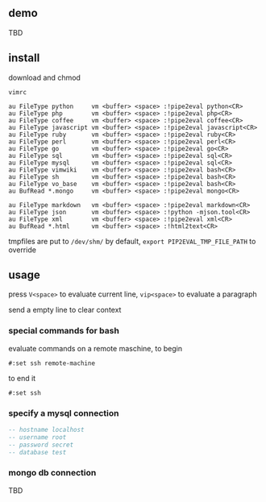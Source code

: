 ## demo

TBD

## install

download and chmod

`vimrc`
```vim
au FileType python     vm <buffer> <space> :!pipe2eval python<CR>
au FileType php        vm <buffer> <space> :!pipe2eval php<CR>
au FileType coffee     vm <buffer> <space> :!pipe2eval coffee<CR>
au FileType javascript vm <buffer> <space> :!pipe2eval javascript<CR>
au FileType ruby       vm <buffer> <space> :!pipe2eval ruby<CR>
au FileType perl       vm <buffer> <space> :!pipe2eval perl<CR>
au FileType go         vm <buffer> <space> :!pipe2eval go<CR>
au FileType sql        vm <buffer> <space> :!pipe2eval sql<CR>
au FileType mysql      vm <buffer> <space> :!pipe2eval sql<CR>
au FileType vimwiki    vm <buffer> <space> :!pipe2eval bash<CR>
au FileType sh         vm <buffer> <space> :!pipe2eval bash<CR>
au FileType vo_base    vm <buffer> <space> :!pipe2eval bash<CR>
au BufRead *.mongo     vm <buffer> <space> :!pipe2eval mongo<CR>

au FileType markdown   vm <buffer> <space> :!pipe2eval markdown<CR>
au FileType json       vm <buffer> <space> :!python -mjson.tool<CR>
au FileType xml        vm <buffer> <space> :!pipe2eval xml<CR>
au BufRead *.html      vm <buffer> <space> :!html2text<CR>
```

tmpfiles are put to `/dev/shm/` by default, `export PIP2EVAL_TMP_FILE_PATH` to
override

## usage

press `V<space>` to evaluate current line, `vip<space>` to evaluate a paragraph

send a empty line to clear context

### special commands for bash

evaluate commands on a remote maschine, to begin
```
#:set ssh remote-machine
```

to end it
```
#:set ssh
```

### specify a mysql connection

```sql
-- hostname localhost
-- username root
-- password secret
-- database test
```

### mongo db connection

TBD

